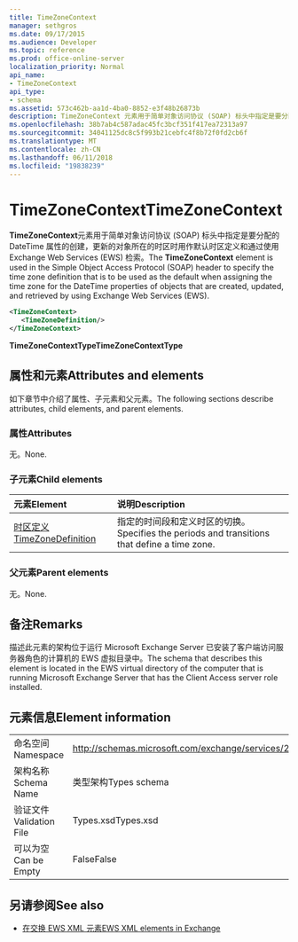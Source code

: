 ```yaml
---
title: TimeZoneContext
manager: sethgros
ms.date: 09/17/2015
ms.audience: Developer
ms.topic: reference
ms.prod: office-online-server
localization_priority: Normal
api_name:
- TimeZoneContext
api_type:
- schema
ms.assetid: 573c462b-aa1d-4ba0-8852-e3f48b26873b
description: TimeZoneContext 元素用于简单对象访问协议 (SOAP) 标头中指定是要分配的 DateTime 属性的创建、 更新和检索的对象所在的时区时用作默认时区定义使用 Exchange Web Services (EWS)。
ms.openlocfilehash: 38b7ab4c587adac45fc3bcf351f417ea72313a97
ms.sourcegitcommit: 34041125dc8c5f993b21cebfc4f8b72f0fd2cb6f
ms.translationtype: MT
ms.contentlocale: zh-CN
ms.lasthandoff: 06/11/2018
ms.locfileid: "19838239"
---
```

# <a name="timezonecontext"></a><span data-ttu-id="e0725-103">TimeZoneContext</span><span class="sxs-lookup"><span data-stu-id="e0725-103">TimeZoneContext</span></span>

<span data-ttu-id="e0725-104">**TimeZoneContext**元素用于简单对象访问协议 (SOAP) 标头中指定是要分配的 DateTime 属性的创建，更新的对象所在的时区时用作默认时区定义和通过使用 Exchange Web Services (EWS) 检索。</span><span class="sxs-lookup"><span data-stu-id="e0725-104">The **TimeZoneContext** element is used in the Simple Object Access Protocol (SOAP) header to specify the time zone definition that is to be used as the default when assigning the time zone for the DateTime properties of objects that are created, updated, and retrieved by using Exchange Web Services (EWS).</span></span> 
  
```xml
<TimeZoneContext>
   <TimeZoneDefinition/>
</TimeZoneContext>
```

 <span data-ttu-id="e0725-105">**TimeZoneContextType**</span><span class="sxs-lookup"><span data-stu-id="e0725-105">**TimeZoneContextType**</span></span>
## <a name="attributes-and-elements"></a><span data-ttu-id="e0725-106">属性和元素</span><span class="sxs-lookup"><span data-stu-id="e0725-106">Attributes and elements</span></span>

<span data-ttu-id="e0725-107">如下章节中介绍了属性、子元素和父元素。</span><span class="sxs-lookup"><span data-stu-id="e0725-107">The following sections describe attributes, child elements, and parent elements.</span></span>
  
### <a name="attributes"></a><span data-ttu-id="e0725-108">属性</span><span class="sxs-lookup"><span data-stu-id="e0725-108">Attributes</span></span>

<span data-ttu-id="e0725-109">无。</span><span class="sxs-lookup"><span data-stu-id="e0725-109">None.</span></span>
  
### <a name="child-elements"></a><span data-ttu-id="e0725-110">子元素</span><span class="sxs-lookup"><span data-stu-id="e0725-110">Child elements</span></span>

|<span data-ttu-id="e0725-111">**元素**</span><span class="sxs-lookup"><span data-stu-id="e0725-111">**Element**</span></span>|<span data-ttu-id="e0725-112">**说明**</span><span class="sxs-lookup"><span data-stu-id="e0725-112">**Description**</span></span>|
|:-----|:-----|
|[<span data-ttu-id="e0725-113">时区定义</span><span class="sxs-lookup"><span data-stu-id="e0725-113">TimeZoneDefinition</span></span>](timezonedefinition.md) <br/> |<span data-ttu-id="e0725-114">指定的时间段和定义时区的切换。</span><span class="sxs-lookup"><span data-stu-id="e0725-114">Specifies the periods and transitions that define a time zone.</span></span>  <br/> |
   
### <a name="parent-elements"></a><span data-ttu-id="e0725-115">父元素</span><span class="sxs-lookup"><span data-stu-id="e0725-115">Parent elements</span></span>

<span data-ttu-id="e0725-116">无。</span><span class="sxs-lookup"><span data-stu-id="e0725-116">None.</span></span>
  
## <a name="remarks"></a><span data-ttu-id="e0725-117">备注</span><span class="sxs-lookup"><span data-stu-id="e0725-117">Remarks</span></span>

<span data-ttu-id="e0725-118">描述此元素的架构位于运行 Microsoft Exchange Server 已安装了客户端访问服务器角色的计算机的 EWS 虚拟目录中。</span><span class="sxs-lookup"><span data-stu-id="e0725-118">The schema that describes this element is located in the EWS virtual directory of the computer that is running Microsoft Exchange Server that has the Client Access server role installed.</span></span>
  
## <a name="element-information"></a><span data-ttu-id="e0725-119">元素信息</span><span class="sxs-lookup"><span data-stu-id="e0725-119">Element information</span></span>

|||
|:-----|:-----|
|<span data-ttu-id="e0725-120">命名空间</span><span class="sxs-lookup"><span data-stu-id="e0725-120">Namespace</span></span>  <br/> |http://schemas.microsoft.com/exchange/services/2006/types  <br/> |
|<span data-ttu-id="e0725-121">架构名称</span><span class="sxs-lookup"><span data-stu-id="e0725-121">Schema Name</span></span>  <br/> |<span data-ttu-id="e0725-122">类型架构</span><span class="sxs-lookup"><span data-stu-id="e0725-122">Types schema</span></span>  <br/> |
|<span data-ttu-id="e0725-123">验证文件</span><span class="sxs-lookup"><span data-stu-id="e0725-123">Validation File</span></span>  <br/> |<span data-ttu-id="e0725-124">Types.xsd</span><span class="sxs-lookup"><span data-stu-id="e0725-124">Types.xsd</span></span>  <br/> |
|<span data-ttu-id="e0725-125">可以为空</span><span class="sxs-lookup"><span data-stu-id="e0725-125">Can be Empty</span></span>  <br/> |<span data-ttu-id="e0725-126">False</span><span class="sxs-lookup"><span data-stu-id="e0725-126">False</span></span>  <br/> |
   
## <a name="see-also"></a><span data-ttu-id="e0725-127">另请参阅</span><span class="sxs-lookup"><span data-stu-id="e0725-127">See also</span></span>



- [<span data-ttu-id="e0725-128">在交换 EWS XML 元素</span><span class="sxs-lookup"><span data-stu-id="e0725-128">EWS XML elements in Exchange</span></span>](ews-xml-elements-in-exchange.md)

